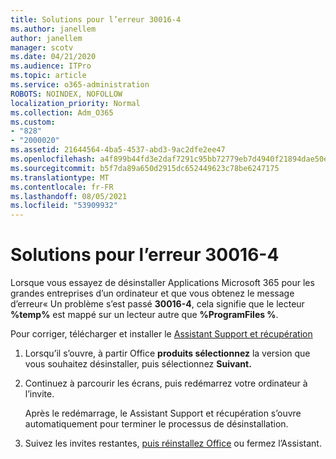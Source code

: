 ```yaml
---
title: Solutions pour l’erreur 30016-4
ms.author: janellem
author: janellem
manager: scotv
ms.date: 04/21/2020
ms.audience: ITPro
ms.topic: article
ms.service: o365-administration
ROBOTS: NOINDEX, NOFOLLOW
localization_priority: Normal
ms.collection: Adm_O365
ms.custom:
- "828"
- "2000020"
ms.assetid: 21644564-4ba5-4537-abd3-9ac2dfe2ee47
ms.openlocfilehash: a4f899b44fd3e2daf7291c95bb72779eb7d4940f21894dae50e7f3a82c6b3ab5
ms.sourcegitcommit: b5f7da89a650d2915dc652449623c78be6247175
ms.translationtype: MT
ms.contentlocale: fr-FR
ms.lasthandoff: 08/05/2021
ms.locfileid: "53909932"
---
```

# <a name="solutions-for-error-30016-4"></a>Solutions pour l’erreur 30016-4

Lorsque vous essayez de désinstaller Applications Microsoft 365 pour les grandes entreprises d’un ordinateur et que vous obtenez le message d’erreur« Un problème s’est passé **30016-4**, cela signifie que le lecteur **%temp%** est mappé sur un lecteur autre que **%ProgramFiles %**.
  
Pour corriger, télécharger et installer le [Assistant Support et récupération](https://aka.ms/SARA-OfficeUninstall-Alchemy)
  
1. Lorsqu’il s’ouvre, à partir Office **produits sélectionnez** la version que vous souhaitez désinstaller, puis sélectionnez **Suivant.**

2. Continuez à parcourir les écrans, puis redémarrez votre ordinateur à l’invite.

    Après le redémarrage, le Assistant Support et récupération s’ouvre automatiquement pour terminer le processus de désinstallation.

3. Suivez les invites restantes, [puis réinstallez Office](https://portal.office.com/OLS/MySoftware.aspx) ou fermez l’Assistant.

